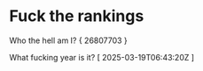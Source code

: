 # Fuck the rankings

Who the hell am I?
{ 26807703 }

What fucking year is it?
[ 2025-03-19T06:43:20Z ]
